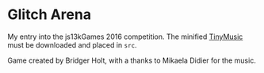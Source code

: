 # Glitch Arena
My entry into the js13kGames 2016 competition. The minified [TinyMusic](https://github.com/kevincennis/TinyMusic) must be downloaded and placed in `src`.

Game created by Bridger Holt, with a thanks to Mikaela Didier for the music.
